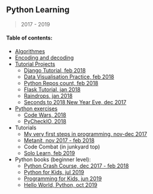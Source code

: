 ## Python Learning

> 2017 - 2019

#### Table of contents:
+ [Algorithmes](pyalgos/)
+ [Encoding and decoding](pyencode/)
+ [Tutorial Projects](pyprogs/)
    - [Django Tutorial, feb 2018](pyprogs/django_tutorial/)
    - [Data Visualisation Practice, feb 2018](pyprogs/data_visualisation/)
    - [Python Repos count, feb 2018](pyprogs/api/)
    - [Flask Tutorial, jan 2018](pyprogs/flask_tutorial/)
    - [Raindrops, jan 2018](pyprogs/raindrops/)
    - [Seconds to 2018 New Year Eve, dec 2017](pyprogs/new_year/)
+ [Python exercises](exercises/)
    - [Code Wars, 2018](exercises/codewars/)
    - [PyCheckIO, 2018](exercises/checkio/)
+ Tutorials
    - [My very first steps in programming, nov-dec 2017](exercises/first_steps/)
    - [Metanit, nov 2017 - feb 2018](exercises/first_steps/metanit/)
    - Code Combat (in junkyard top)
    - [Solo Learn, feb 2019](exercises/solo_learn/)
+ Python books (beginner level):
    - [Python Crash Course, dec 2017 - feb 2018](exercises/first_steps/pcc/)
    - [Python for Kids, jul 2019](python4kids/)
    - [Programming for Kids, jun 2019](programmingForKids/)
    - [Hello World, Python, oct 2019](helloworldPython/)

